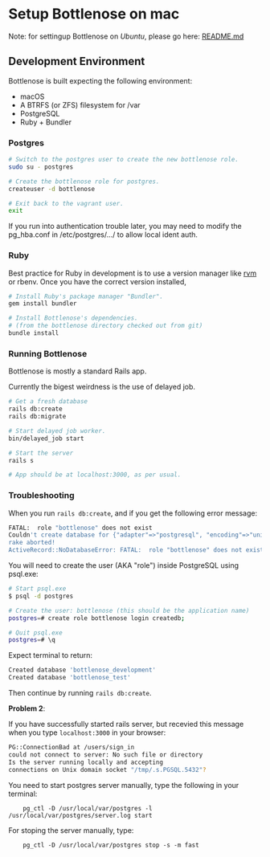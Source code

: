 # Setup Bottlenose on mac

Note: for settingup Bottlenose on *Ubuntu*, please go here: [README.md](https://github.com/CodeGrade/bottlenose/blob/master/README.md)

## Development Environment

Bottlenose is built expecting the following environment:

  * macOS
  * A BTRFS (or ZFS) filesystem for /var
  * PostgreSQL
  * Ruby + Bundler

### Postgres

```sh
# Switch to the postgres user to create the new bottlenose role.
sudo su - postgres

# Create the bottlenose role for postgres.
createuser -d bottlenose

# Exit back to the vagrant user.
exit
```

If you run into authentication trouble later, you may need to modify
the pg_hba.conf in /etc/postgres/.../ to allow local ident auth.

### Ruby

Best practice for Ruby in development is to use a version manager like
[rvm](http://rvm.io) or rbenv. Once you have the correct version installed,

```sh
# Install Ruby's package manager "Bundler".
gem install bundler

# Install Bottlenose's dependencies.
# (from the bottlenose directory checked out from git)
bundle install
```

### Running Bottlenose

Bottlenose is mostly a standard Rails app.

Currently the bigest weirdness is the use of delayed job.

```sh
# Get a fresh database
rails db:create
rails db:migrate

# Start delayed job worker.
bin/delayed_job start

# Start the server
rails s

# App should be at localhost:3000, as per usual.
```

### Troubleshooting

When you run `rails db:create`, and if you get the following error message:

```sh
FATAL:  role "bottlenose" does not exist
Couldn't create database for {"adapter"=>"postgresql", "encoding"=>"unicode", "database"=>"bottlenose_development", "pool"=>5, "username"=>"bottlenose", "password"=>nil}
rake aborted!
ActiveRecord::NoDatabaseError: FATAL:  role "bottlenose" does not exist
```

You will need to create the user (AKA "role") inside PostgreSQL using psql.exe:

```sh
# Start psql.exe
$ psql -d postgres

# Create the user: bottlenose (this should be the application name)
postgres=# create role bottlenose login createdb;

# Quit psql.exe
postgres=# \q
```

Expect terminal to return:

```sh
Created database 'bottlenose_development'
Created database 'bottlenose_test'
```

Then continue by running `rails db:create`.



**Problem 2**:

If you have successfully started rails server, but recevied this message when you type `localhost:3000` in your browser:

```sh
PG::ConnectionBad at /users/sign_in
could not connect to server: No such file or directory
Is the server running locally and accepting
connections on Unix domain socket "/tmp/.s.PGSQL.5432"?
```

You need to start postgres server manually, type the following in your terminal:

```
    pg_ctl -D /usr/local/var/postgres -l /usr/local/var/postgres/server.log start

```

For stoping the server manually, type:

```
    pg_ctl -D /usr/local/var/postgres stop -s -m fast

```

